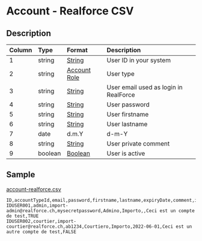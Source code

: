 # Account - Realforce CSV

## Description

| Column | Type | Format | Description |
| :--- | :--- | :--- | :--- |
| 1 | string | [String](https://en.wikipedia.org/wiki/String_(computer_science)) | User ID in your system |
| 2 | string | [Account Role](../values/account_role_id.md) | User type |
| 3 | string | [String](https://en.wikipedia.org/wiki/String_(computer_science)) | User email used as login in RealForce |
| 4 | string | [String](https://en.wikipedia.org/wiki/String_(computer_science)) | User password |
| 5 | string | [String](https://en.wikipedia.org/wiki/String_(computer_science)) | User firstname |
| 6 | string | [String](https://en.wikipedia.org/wiki/String_(computer_science)) | User lastname |
| 7 | date | d.m.Y | d-m-Y | Y-m-d | User expiry date |
| 8 | string | [String](https://en.wikipedia.org/wiki/String_(computer_science)) | User private comment |
| 9 | boolean | [Boolean](https://en.wikipedia.org/wiki/Boolean_data_type) | User is active |

## Sample

[account-realforce.csv](../samples/account-realforce.csv)
```
ID,accountTypeId,email,password,firstname,lastname,expiryDate,comment,isActive
IDUSER001,admin,import-admin@realforce.ch,mysecretpassword,Admino,Importo,,Ceci est un compte de test,TRUE
IDUSER002,courtier,import-courtier@realforce.ch,ab1234,Courtiero,Importo,2022-06-01,Ceci est un autre compte de test,FALSE
```
